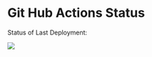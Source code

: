 # Git Hub Actions Status

Status of Last Deployment:<br>

<img src="https://github.com/kremenevskiy/C-programming-Term2-2020/workflows/Labs-Actions/badge.svg?branch=master"><br>
